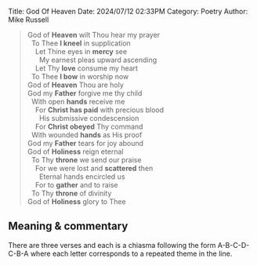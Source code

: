 Title: God Of Heaven
Date: 2024/07/12 02:33PM
Category: Poetry
Author: Mike Russell

> God of **Heaven** wilt Thou hear my prayer<br>
&nbsp;&nbsp;To Thee **I kneel** in supplication<br>
&nbsp;&nbsp;&nbsp;&nbsp;Let Thine eyes in **mercy** see<br>
&nbsp;&nbsp;&nbsp;&nbsp;&nbsp;&nbsp;My earnest pleas upward ascending<br>
&nbsp;&nbsp;&nbsp;&nbsp;Let Thy **love** consume my heart<br>
&nbsp;&nbsp;To Thee **I bow** in worship now<br>
God of **Heaven** Thou are holy<br>
God my **Father** forgive me thy child<br>
&nbsp;&nbsp;With open **hands** receive me<br>
&nbsp;&nbsp;&nbsp;&nbsp;For **Christ has paid** with precious blood<br>
&nbsp;&nbsp;&nbsp;&nbsp;&nbsp;&nbsp;His submissive condescension<br>
&nbsp;&nbsp;&nbsp;&nbsp;For **Christ obeyed** Thy command<br>
&nbsp;&nbsp;With wounded **hands** as His proof<br>
God my **Father** tears for joy abound<br>
God of **Holiness** reign eternal<br>
&nbsp;&nbsp;To Thy **throne** we send our praise<br>
&nbsp;&nbsp;&nbsp;&nbsp;For we were lost and **scattered** then<br>
&nbsp;&nbsp;&nbsp;&nbsp;&nbsp;&nbsp;Eternal hands encircled us<br>
&nbsp;&nbsp;&nbsp;&nbsp;For to **gather** and to raise<br>
&nbsp;&nbsp;To Thy **throne** of divinity<br>
God of **Holiness** glory to Thee

## Meaning & commentary

There are three verses and each is a chiasma following the form A-B-C-D-C-B-A where each letter corresponds to a repeated theme in the line.
